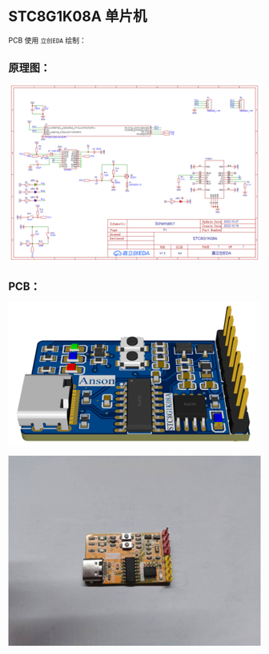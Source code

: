 # STC8G1K08A 单片机

PCB 使用 `立创EDA` 绘制：

## 原理图：

![SCH_Schematic](/img/SCH_Schematic.png)

## PCB：

![3D_PCB](/img/3D_PCB.png)

![STC8G1K08A](/img/STC8G1K08A.jpg)

